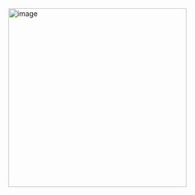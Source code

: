 <img width="355" alt="image" src="https://github.com/user-attachments/assets/02639bad-b95a-4486-a7e9-bf724f2121b1" />
